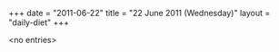 +++
date = "2011-06-22"
title = "22 June 2011 (Wednesday)"
layout = "daily-diet"
+++

\<no entries\>